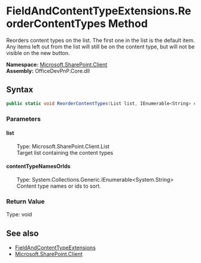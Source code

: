 # FieldAndContentTypeExtensions.ReorderContentTypes Method  
 Reorders content types on the list. The first one in the list is the default item. Any items left out from the list will still be on the content type, but will not be visible on the new button.   

**Namespace:** [Microsoft.SharePoint.Client](Microsoft.SharePoint.Client.md)  
**Assembly:** OfficeDevPnP.Core.dll  
## Syntax
```C#
public static void ReorderContentTypes(List list, IEnumerable<String> contentTypeNamesOrIds)
```
### Parameters
#### list  
&emsp;&emsp;Type: Microsoft.SharePoint.Client.List  
&emsp;&emsp;Target list containing the content types  

  

#### contentTypeNamesOrIds  
&emsp;&emsp;Type: System.Collections.Generic.IEnumerable&lt;System.String&gt;  
&emsp;&emsp;Content type names or ids to sort.  

  

### Return Value
Type: void  

## See also
- [FieldAndContentTypeExtensions](Microsoft.SharePoint.Client.FieldAndContentTypeExtensions.md) 
- [Microsoft.SharePoint.Client](Microsoft.SharePoint.Client.md) 
